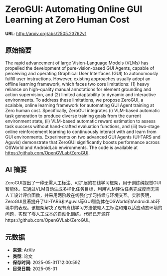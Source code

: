 # ZeroGUI: Automating Online GUI Learning at Zero Human Cost

**URL**: http://arxiv.org/abs/2505.23762v1

## 原始摘要

The rapid advancement of large Vision-Language Models (VLMs) has propelled
the development of pure-vision-based GUI Agents, capable of perceiving and
operating Graphical User Interfaces (GUI) to autonomously fulfill user
instructions. However, existing approaches usually adopt an offline learning
framework, which faces two core limitations: (1) heavy reliance on high-quality
manual annotations for element grounding and action supervision, and (2)
limited adaptability to dynamic and interactive environments. To address these
limitations, we propose ZeroGUI, a scalable, online learning framework for
automating GUI Agent training at Zero human cost. Specifically, ZeroGUI
integrates (i) VLM-based automatic task generation to produce diverse training
goals from the current environment state, (ii) VLM-based automatic reward
estimation to assess task success without hand-crafted evaluation functions,
and (iii) two-stage online reinforcement learning to continuously interact with
and learn from GUI environments. Experiments on two advanced GUI Agents
(UI-TARS and Aguvis) demonstrate that ZeroGUI significantly boosts performance
across OSWorld and AndroidLab environments. The code is available at
https://github.com/OpenGVLab/ZeroGUI.


## AI 摘要

ZeroGUI提出了一种无需人工标注、可扩展的在线学习框架，用于训练纯视觉GUI智能体。它通过VLM自动生成多样化任务目标，利用VLM评估任务完成度而无需人工设计评价函数，并采用两阶段在线强化学习持续与环境交互。实验表明，ZeroGUI显著提升了UI-TARS和Aguvis等GUI智能体在OSWorld和AndroidLab环境中的表现。该框架解决了现有离线学习方法依赖人工标注和难以适应动态环境的问题，实现了零人工成本的自动化训练。代码已开源在https://github.com/OpenGVLab/ZeroGUI。

## 元数据

- **来源**: ArXiv
- **类型**: 论文
- **保存时间**: 2025-05-31T12:00:59Z
- **目录日期**: 2025-05-31
